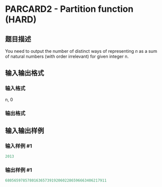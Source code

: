 # PARCARD2 - Partition function (HARD)

## 题目描述

 You need to output the number of distinct ways of representing _n_ as a sum of natural numbers (with order irrelevant) for given integer n.

## 输入输出格式

### 输入格式

n, 0

### 输出格式

## 输入输出样例

### 输入样例 #1

```cpp
2013
```


### 输出样例 #1

```cpp
6805659785780163657391920602286596663406217911
```


